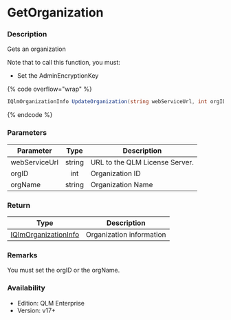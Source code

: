 # GetOrganization

### Description

Gets an organization

Note that to call this function, you must:

* Set the AdminEncryptionKey

{% code overflow="wrap" %}
```csharp
IQlmOrganizationInfo UpdateOrganization(string webServiceUrl, int orgID, string orgName)
```
{% endcode %}

### Parameters

| Parameter     |  Type  | Description                    |
| ------------- | :----: | ------------------------------ |
| webServiceUrl | string | URL to the QLM License Server. |
| orgID         |   int  | Organization ID                |
| orgName       | string | Organization Name              |

### Return

| Type                                                         | Description              |
| ------------------------------------------------------------ | ------------------------ |
| [IQlmOrganizationInfo](../../.net-api/iqlmorganizationinfo/) | Organization information |

### Remarks

You must set the orgID or the orgName.

### Availability

* Edition: QLM Enterprise
* Version: v17+
